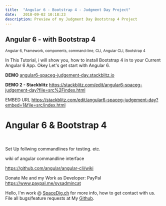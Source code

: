 ```yaml
---
title:  "Angular 6 - Bootstrap 4 - Judgment Day Project"
date:   2018-09-02 10:18:23
description: Preview of my Judgment Day Bootstrap 4 Project 
---
```

<h2 id="this-post-is-the-last-of-a-series-of-posts-in-which-i-write-about-the-observable-type-in-the-first-post-we-went-ahead-writing-an-observable-from-scratch-in-order-to-fully-understand-it-we-then-explored-how-to-create-observables-from-values-arrays-dom-events-and-promises-this-time-well-focus-on-compositions-by-rewriting-some-basic-composition-operators">
Angular 6 - with Bootstrap 4</h2>

<small>Angular 6, Framework, components, command-line, CLI, Angular CLI, Bootstrap 4 </small>

In This Tutorial, i will show you, how to install Bootstrap 4 in to your Current Angular 6 App. 
Okey Let's get start with Angular 6. 

<strong>DEMO</strong> <a href="https://angular6-spaceg-judgement-day.stackblitz.io/">angular6-spaceg-judgement-day.stackblitz.io </a>

<strong>DEMO 2 - Stackblitz</strong> <a href="https://stackblitz.com/edit/angular6-spaceg-judgement-day?file=src%2Findex.html">https://stackblitz.com/edit/angular6-spaceg-judgement-day?file=src%2Findex.html</a>

EMBED URL 
 <a href="https://stackblitz.com/edit/angular6-spaceg-judgement-day?embed=1&file=src/index.html">https://stackblitz.com/edit/angular6-spaceg-judgement-day?embed=1&file=src/index.html
</a>

<h1>Angular 6 & Bootstrap 4</h1>

<img class="card-img-top" src="https://spaceg.github.io/assets/images/ezgif.com-video-to-gif.gif" alt="">

<img class="card-img-top" src="https://spaceg.github.io/assets/images/ezgif.com-video-to-gif%20(2).gif" alt="">

<img class="card-img-top" src="https://spaceg.github.io/assets/images/ezgif.com-video-to-gif%20(3).gif" alt="">



Set Up follwing commandlines for testing. etc.

wiki of angular commandline interface 

<a href="https://github.com/angular/angular-cli/wiki">https://github.com/angular/angular-cli/wiki </a>




Donate Me and my Work as Developer: PayPal <a href="https://www.paypal.me/sysadmincat">https://www.paypal.me/sysadmincat </a>


 Hello, I'm work @ [SpaceDig.ch][spacedig] for more info, how to get contact with us. File all bugs/feature requests at My  [Github][jekyll-gh].

[jekyll-gh]: https://github.com/spaceg
[spacedig]:    http://spacedig.ch
